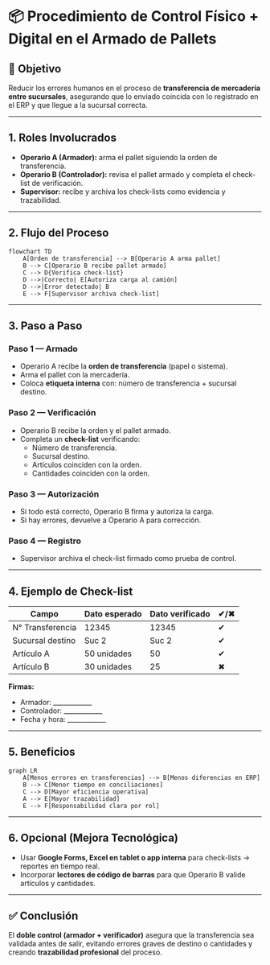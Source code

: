 # 📦 Procedimiento de Control Físico + Digital en el Armado de Pallets

## 🎯 Objetivo
Reducir los errores humanos en el proceso de **transferencia de mercadería entre sucursales**, asegurando que lo enviado coincida con lo registrado en el ERP y que llegue a la sucursal correcta.

---

## 1. Roles Involucrados
- **Operario A (Armador):** arma el pallet siguiendo la orden de transferencia.  
- **Operario B (Controlador):** revisa el pallet armado y completa el check-list de verificación.  
- **Supervisor:** recibe y archiva los check-lists como evidencia y trazabilidad.  

---

## 2. Flujo del Proceso

```mermaid
flowchart TD
    A[Orden de transferencia] --> B[Operario A arma pallet]
    B --> C[Operario B recibe pallet armado]
    C --> D{Verifica check-list}
    D -->|Correcto| E[Autoriza carga al camión]
    D -->|Error detectado| B
    E --> F[Supervisor archiva check-list]
```

---

## 3. Paso a Paso

### Paso 1 — Armado
- Operario A recibe la **orden de transferencia** (papel o sistema).  
- Arma el pallet con la mercadería.  
- Coloca **etiqueta interna** con: número de transferencia + sucursal destino.  

### Paso 2 — Verificación
- Operario B recibe la orden y el pallet armado.  
- Completa un **check-list** verificando:  
  - Número de transferencia.  
  - Sucursal destino.  
  - Artículos coinciden con la orden.  
  - Cantidades coinciden con la orden.  

### Paso 3 — Autorización
- Si todo está correcto, Operario B firma y autoriza la carga.  
- Si hay errores, devuelve a Operario A para corrección.  

### Paso 4 — Registro
- Supervisor archiva el check-list firmado como prueba de control.  

---

## 4. Ejemplo de Check-list

| Campo              | Dato esperado      | Dato verificado | ✔/✖ |
|--------------------|-------------------|-----------------|-----|
| N° Transferencia   | 12345             | 12345           | ✔   |
| Sucursal destino   | Suc 2             | Suc 2           | ✔   |
| Artículo A         | 50 unidades       | 50              | ✔   |
| Artículo B         | 30 unidades       | 25              | ✖   |

**Firmas:**  
- Armador: ____________  
- Controlador: ____________  
- Fecha y hora: ____________  

---

## 5. Beneficios

```mermaid
graph LR
    A[Menos errores en transferencias] --> B[Menos diferencias en ERP]
    B --> C[Menor tiempo en conciliaciones]
    C --> D[Mayor eficiencia operativa]
    A --> E[Mayor trazabilidad]
    E --> F[Responsabilidad clara por rol]
```

---

## 6. Opcional (Mejora Tecnológica)
- Usar **Google Forms, Excel en tablet o app interna** para check-lists → reportes en tiempo real.  
- Incorporar **lectores de código de barras** para que Operario B valide artículos y cantidades.  

---

## ✅ Conclusión
El **doble control (armador + verificador)** asegura que la transferencia sea validada antes de salir, evitando errores graves de destino o cantidades y creando **trazabilidad profesional** del proceso.
